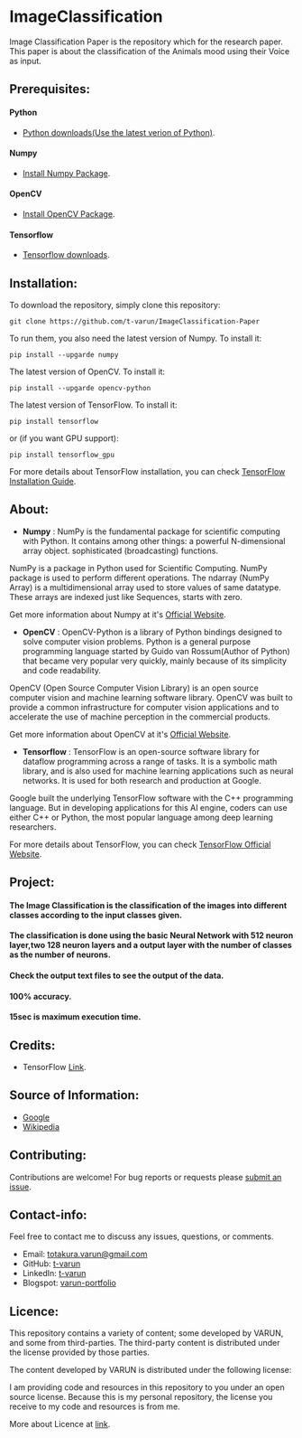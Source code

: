 # ImageClassification

Image Classification Paper is the repository which for the research paper. This paper is about the classification of the Animals mood using their Voice as input. 

## Prerequisites:

#### Python
- [Python downloads(Use the latest verion of Python)](https://www.python.org/downloads/).

#### Numpy
- [Install Numpy Package](http://www.numpy.org/).

#### OpenCV
- [Install OpenCV Package](https://opencv.org/).

#### Tensorflow
- [Tensorflow downloads](https://www.tensorflow.org/install/).

## Installation:

To download the repository, simply clone this repository:
```
git clone https://github.com/t-varun/ImageClassification-Paper
```

To run them, you also need the latest version of Numpy. To install it:
```
pip install --upgarde numpy
```

The latest version of OpenCV. To install it:
```
pip install --upgarde opencv-python
```

The latest version of TensorFlow. To install it:
```
pip install tensorflow
```

or (if you want GPU support):
```
pip install tensorflow_gpu
```

For more details about TensorFlow installation, you can check [TensorFlow Installation Guide](https://www.tensorflow.org/install/).

## About:
- **Numpy** : NumPy is the fundamental package for scientific computing with Python. It contains among other things: a powerful N-dimensional array object. sophisticated (broadcasting) functions.

NumPy is a package in Python used for Scientific Computing. NumPy package is used to perform different operations. The ndarray (NumPy Array) is a multidimensional array used to store values of same datatype. These arrays are indexed just like Sequences, starts with zero.

Get more information about Numpy at it's [Official Website](http://www.numpy.org/).

- **OpenCV** : OpenCV-Python is a library of Python bindings designed to solve computer vision problems. Python is a general purpose programming language started by Guido van Rossum(Author of Python) that became very popular very quickly, mainly because of its simplicity and code readability.

OpenCV (Open Source Computer Vision Library) is an open source computer vision and machine learning software library. OpenCV was built to provide a common infrastructure for computer vision applications and to accelerate the use of machine perception in the commercial products.

Get more information about OpenCV at it's [Official Website](https://opencv.org/).

- **Tensorflow** : TensorFlow is an open-source software library for dataflow programming across a range of tasks. It is a symbolic math library, and is also used for machine learning applications such as neural networks. It is used for both research and production at Google.

Google built the underlying TensorFlow software with the C++ programming language. But in developing applications for this AI engine, coders can use either C++ or Python, the most popular language among deep learning researchers.

For more details about TensorFlow, you can check [TensorFlow Official Website](https://www.tensorflow.org/).

## Project:

#### The Image Classification is the classification of the images into different classes according to the input classes given.

#### The classification is done using the basic Neural Network with 512 neuron layer,two 128 neuron layers and a output layer with the number of classes as the number of neurons.

#### Check the output text files to see the output of the data.

#### 100% accuracy.

#### 15sec is maximum execution time.

## Credits:

* TensorFlow [Link](https://www.tensorflow.org/).

## Source of Information:

* [Google](https://www.google.com)
* [Wikipedia](https://www.wikipedia.org/)

## Contributing:

Contributions are welcome!  For bug reports or requests please [submit an issue](https://github.com/t-varun/ImageClassification-Paper/issues).

## Contact-info:

Feel free to contact me to discuss any issues, questions, or comments.

* Email: [totakura.varun@gmail.com](mailto:totakura.varun@gmail.com)
* GitHub: [t-varun](https://github.com/t-varun)
* LinkedIn: [t-varun](https://www.linkedin.com/in/t-varun)
* Blogspot: [varun-portfolio](https://varun-portfolio.blogspot.com)

## Licence:

This repository contains a variety of content; some developed by VARUN, and some from third-parties.  The third-party content is distributed under the license provided by those parties.

The content developed by VARUN is distributed under the following license:

I am providing code and resources in this repository to you under an open source license.  Because this is my personal repository, the license you receive to my code and resources is from me.

More about Licence at [link](https://github.com/t-varun/ImageClassification-Paper/blob/master/LICENSE).
